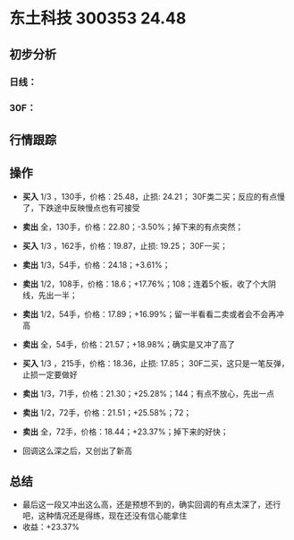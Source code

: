 # 东土科技 300353 24.48
## 初步分析
### 日线：
  
### 30F：
  
## 行情跟踪
  
## 操作
  - **买入** 1/3 ，130手，价格：25.48，止损: 24.21； 30F类二买；反应的有点慢了，下跌途中反映慢点也有可接受
  - **卖出** 全，130手，价格：22.80；-3.50%；掉下来的有点突然；

  - **买入** 1/3 ，162手，价格：19.87，止损: 19.25； 30F一买；
  - **卖出** 1/3，54手，价格：24.18；+3.61%；
  - **卖出** 1/2，108手，价格：18.6；+17.76%；108；连着5个板，收了个大阴线，先出一半；
  - **卖出** 1/2，54手，价格：17.89；+16.99%；留一半看看二卖或者会不会再冲高
  - **卖出** 全，54手，价格：21.57；+18.98%；确实是又冲了高了

  - **买入** 1/3 ，215手，价格：18.36，止损: 17.85； 30F二买，这只是一笔反弹，止损一定要做好
  - **卖出** 1/3，71手，价格：21.30；+25.28%；144；有点不放心，先出一点
  - **卖出** 1/2，72手，价格：21.51；+25.58%；72；
  - **卖出** 全，72手，价格：18.44；+23.37%；掉下来的好快；
  - 回调这么深之后，又创出了新高
## 总结
  - 最后这一段又冲出这么高，还是预想不到的，确实回调的有点太深了，还行吧，这种情况还是得练，现在还没有信心能拿住
  - 收益：+23.37%